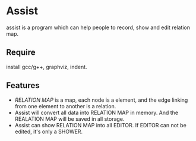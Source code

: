 # Assist

assist is a program which can help people to record, show and edit relation map.

## Require

install gcc/g++, graphviz, indent.

## Features

* *RELATION MAP* is a map, each node is a element,
  and the edge linking from one element to another is a relation.
* Assist will convert all data into RELATION MAP in memory.
  And the REALATION MAP will be saved in all storage.
* Assist can show RELATION MAP into all EDITOR.
  If EDITOR can not be edited, it's only a SHOWER.
